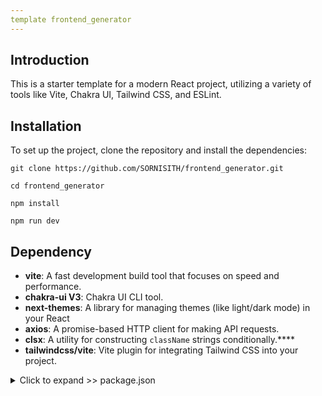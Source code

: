 ```yaml
---
template frontend_generator
---
```


## Introduction

This is a starter template for a modern React project, utilizing a variety of tools like Vite, Chakra UI, Tailwind CSS, and ESLint.

## Installation

To set up the project, clone the repository and install the dependencies:

```shell
git clone https://github.com/SORNISITH/frontend_generator.git
```

```shell
cd frontend_generator
```

```shell
npm install

npm run dev
```

## Dependency

- **vite**: A fast development build tool that focuses on speed and performance.
- **chakra-ui V3**: Chakra UI CLI tool.
- **next-themes**: A library for managing themes (like light/dark mode) in your React
- **axios**: A promise-based HTTP client for making API requests.
- **clsx**: A utility for constructing `className` strings conditionally.\*\*\*\*
- **tailwindcss/vite**: Vite plugin for integrating Tailwind CSS into your project.

<details>
  <summary>Click to expand >>  package.json</summary>
  
  ```json
  {
    "name": "template",
    "private": true,
    "version": "0.0.0",
    "type": "module",
    "scripts": {
      "dev": "vite",
      "build": "vite build",
      "lint": "eslint",
      "preview": "vite preview"
    },
    "dependencies": {
      "@chakra-ui/react": "^3.8.0",
      "@emotion/react": "^11.14.0",
      "@tailwindcss/vite": "^4.0.6",
      "axios": "^1.7.9",
      "clsx": "^2.1.1",
      "eslint-import-resolver-alias": "^1.1.2",
      "next-themes": "^0.4.4",
      "path": "^0.12.7",
      "react": "^19.0.0",
      "react-dom": "^19.0.0",
      "react-icons": "^5.4.0",
      "react-router": "^7.1.5",
      "tailwindcss": "^4.0.6",
      "url": "^0.11.4"
    },
    "devDependencies": {
      "@chakra-ui/cli": "^3.8.0",
      "@eslint/js": "^9.19.0",
      "@types/react": "^19.0.8",
      "@types/react-dom": "^19.0.3",
      "@vitejs/plugin-react-swc": "^3.5.0",
      "eslint": "^9.19.0",
      "eslint-plugin-react": "^7.37.4",
      "eslint-plugin-react-hooks": "^5.0.0",
      "eslint-plugin-react-refresh": "^0.4.18",
      "globals": "^15.14.0",
      "vite": "^6.1.0"
    }
  }
```
  ```
</details> ```

## License

This project is licensed under the MIT License - see the LICENSE file for details.
